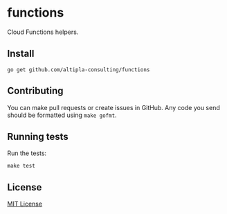 
# functions

Cloud Functions helpers.


## Install

```shell
go get github.com/altipla-consulting/functions
```


## Contributing

You can make pull requests or create issues in GitHub. Any code you send should be formatted using `make gofmt`.


## Running tests

Run the tests:

```shell
make test
```


## License

[MIT License](LICENSE)
